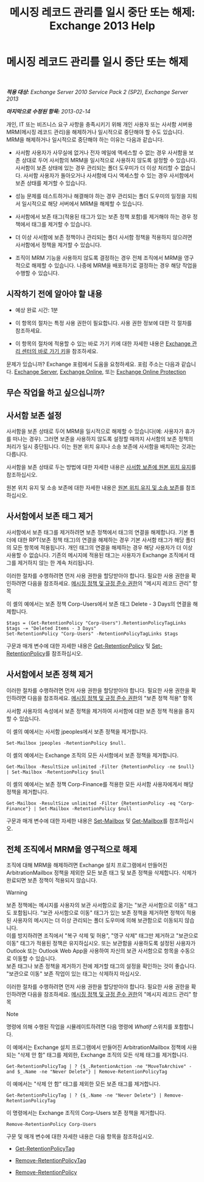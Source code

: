 ﻿---
title: '메시징 레코드 관리를 일시 중단 또는 해제: Exchange 2013 Help'
TOCTitle: 메시징 레코드 관리를 일시 중단 또는 해제
ms:assetid: 631191aa-3bba-4ebf-a727-c48ed2ebe176
ms:mtpsurl: https://technet.microsoft.com/ko-kr/library/Aa998580(v=EXCHG.150)
ms:contentKeyID: 52058086
ms.date: 05/22/2018
mtps_version: v=EXCHG.150
ms.translationtype: MT
---

# 메시징 레코드 관리를 일시 중단 또는 해제

 

_**적용 대상:** Exchange Server 2010 Service Pack 2 (SP2), Exchange Server 2013_

_**마지막으로 수정된 항목:** 2013-02-14_

개인, IT 또는 비즈니스 요구 사항을 충족시키기 위해 개인 사용자 또는 사서함 서버용 MRM(메시징 레코드 관리)을 해제하거나 일시적으로 중단해야 할 수도 있습니다. MRM을 해제하거나 일시적으로 중단해야 하는 이유는 다음과 같습니다.

  - 사서함 사용자가 사무실에 없거나 전자 메일에 액세스할 수 없는 경우 사서함을 보존 상대로 두어 사서함의 MRM을 일시적으로 사용하지 않도록 설정할 수 있습니다. 사서함이 보존 상태에 있는 경우 관리되는 폴더 도우미가 더 이상 처리할 수 없습니다. 사서함 사용자가 돌아오거나 사서함에 다시 액세스할 수 있는 경우 사서함에서 보존 상태를 제거할 수 있습니다.

  - 성능 문제를 테스트하거나 해결해야 하는 경우 관리되는 폴더 도우미의 일정을 지워서 일시적으로 해당 서버에서 MRM을 해제할 수 있습니다.

  - 사서함에서 보존 태그(적용된 태그가 있는 보존 정책 포함)를 제거해야 하는 경우 정책에서 태그를 제거할 수 있습니다.

  - 더 이상 사서함에 보존 정책이나 관리되는 폴더 사서함 정책을 적용하지 않으려면 사서함에서 정책을 제거할 수 있습니다.

  - 조직이 MRM 기능을 사용하지 않도록 결정하는 경우 전체 조직에서 MRM을 영구적으로 해제할 수 있습니다. 나중에 MRM을 배포하기로 결정하는 경우 해당 작업을 수행할 수 있습니다.

## 시작하기 전에 알아야 할 내용

  - 예상 완료 시간: 1분

  - 이 항목의 절차는 특정 사용 권한이 필요합니다. 사용 권한 정보에 대한 각 절차를 참조하세요.

  - 이 항목의 절차에 적용할 수 있는 바로 가기 키에 대한 자세한 내용은 [Exchange 관리 센터의 바로 가기 키](keyboard-shortcuts-in-the-exchange-admin-center-exchange-online-protection-help.md)을 참조하세요.

문제가 있습니까? Exchange 포럼에서 도움을 요청하세요. 포럼 주소는 다음과 같습니다. [Exchange Server](https://go.microsoft.com/fwlink/p/?linkid=60612), [Exchange Online](https://go.microsoft.com/fwlink/p/?linkid=267542), 또는 [Exchange Online Protection](https://go.microsoft.com/fwlink/p/?linkid=285351)

## 무슨 작업을 하고 싶으십니까?

## 사서함 보존 설정

사서함을 보존 상태로 두어 MRM을 일시적으로 해제할 수 있습니다(예: 사용자가 휴가를 떠나는 경우). 그러면 보존을 사용하지 않도록 설정할 때까지 사서함의 보존 정책의 처리가 일시 중단됩니다. 이는 원본 위치 유지나 소송 보존에 사서함을 배치하는 것과는 다릅니다.

사서함을 보존 상태로 두는 방법에 대한 자세한 내용은 [사서함 보존에 원본 위치 유지](https://docs.microsoft.com/ko-kr/exchange/security-and-compliance/messaging-records-management/mailbox-retention-hold)를 참조하십시오.

원본 위치 유지 및 소송 보존에 대한 자세한 내용은 [원본 위치 유지 및 소송 보존](https://docs.microsoft.com/ko-kr/exchange/security-and-compliance/in-place-and-litigation-holds)를 참조하십시오.

## 사서함에서 보존 태그 제거

사서함에서 보존 태그를 제거하려면 보존 정책에서 태그의 연결을 해제합니다. 기본 폴더에 대한 RPT(보존 정책 태그)의 연결을 해제하는 경우 기본 사서함 태그가 해당 폴더의 모든 항목에 적용됩니다. 개인 태그의 연결을 해제하는 경우 해당 사용자가 더 이상 사용할 수 없습니다. 기존의 메시지에 적용된 태그는 사용자가 Exchange 조직에서 태그를 제거하지 않는 한 계속 처리됩니다.

이러한 절차를 수행하려면 먼저 사용 권한을 할당받아야 합니다. 필요한 사용 권한을 확인하려면 다음을 참조하세요. [메시징 정책 및 규정 준수 권한](messaging-policy-and-compliance-permissions-exchange-2013-help.md)의 "메시지 레코드 관리" 항목

이 셸의 예에서는 보존 정책 Corp-Users에서 보존 태그 Delete - 3 Days의 연결을 해제합니다.

    $tags = (Get-RetentionPolicy "Corp-Users").RetentionPolicyTagLinks
    $tags -= "Deleted Items - 3 Days"
    Set-RetentionPolicy "Corp-Users" -RetentionPolicyTagLinks $tags

구문과 매개 변수에 대한 자세한 내용은 [Get-RetentionPolicy](https://technet.microsoft.com/ko-kr/library/dd298086\(v=exchg.150\)) 및 [Set-RetentionPolicy](https://technet.microsoft.com/ko-kr/library/dd335196\(v=exchg.150\))를 참조하십시오.

## 사서함에서 보존 정책 제거

이러한 절차를 수행하려면 먼저 사용 권한을 할당받아야 합니다. 필요한 사용 권한을 확인하려면 다음을 참조하세요. [메시징 정책 및 규정 준수 권한](messaging-policy-and-compliance-permissions-exchange-2013-help.md)의 "보존 정책 적용" 항목

사서함 사용자의 속성에서 보존 정책을 제거하여 사서함에 대한 보존 정책 적용을 중지할 수 있습니다.

이 셸의 예에서는 사서함 jpeoples에서 보존 정책을 제거합니다.

    Set-Mailbox jpeoples -RetentionPolicy $null.

이 셸의 예에서는 Exchange 조직의 모든 사서함에서 보존 정책을 제거합니다.

    Get-Mailbox -ResultSize unlimited -Filter {RetentionPolicy -ne $null} | Set-Mailbox -RetentionPolicy $null

이 셸의 예에서는 보존 정책 Corp-Finance를 적용한 모든 사서함 사용자에게서 해당 정책을 제거합니다.

    Get-Mailbox -ResultSize unlimited -Filter {RetentionPolicy -eq "Corp-Finance"} | Set-Mailbox -RetentionPolicy $null

구문과 매개 변수에 대한 자세한 내용은 [Set-Mailbox](https://technet.microsoft.com/ko-kr/library/bb123981\(v=exchg.150\)) 및 [Get-Mailbox](https://technet.microsoft.com/ko-kr/library/bb123685\(v=exchg.150\))를 참조하십시오.

## 전체 조직에서 MRM을 영구적으로 해제

조직에 대해 MRM을 해제하려면 Exchange 설치 프로그램에서 만들어진 ArbitrationMailbox 정책을 제외한 모든 보존 태그 및 보존 정책을 삭제합니다. 삭제가 완료되면 보존 정책이 적용되지 않습니다.


> [!WARNING]
> 보존 정책에는 메시지를 사용자의 보관 사서함으로 옮기는 "보관 사서함으로 이동" 태그도 포함됩니다. "보관 사서함으로 이동" 태그가 있는 보존 정책을 제거하면 정책이 적용된 사용자의 메시지는 더 이상 관리되는 폴더 도우미에 의해 보관함으로 이동되지 않습니다.<BR>이를 방지하려면 조직에서 "복구 삭제 및 허용", "영구 삭제" 태그만 제거하고 "보관으로 이동" 태그가 적용된 정책은 유지하십시오. 또는 보관함을 사용하도록 설정된 사용자가 Outlook 또는 Outlook Web App을 사용하여 자신의 보관 사서함으로 항목을 수동으로 이동할 수 있습니다.<BR>보존 태그나 보존 정책을 제거하기 전에 제거할 태그의 설정을 확인하는 것이 좋습니다. "보관으로 이동" 보존 작업이 있는 태그는 삭제하지 마십시오.



이러한 절차를 수행하려면 먼저 사용 권한을 할당받아야 합니다. 필요한 사용 권한을 확인하려면 다음을 참조하세요. [메시징 정책 및 규정 준수 권한](messaging-policy-and-compliance-permissions-exchange-2013-help.md)의 "메시지 레코드 관리" 항목


> [!NOTE]
> 명령에 의해 수행된 작업을 시뮬레이트하려면 다음 명령에 <EM>WhatIf</EM> 스위치를 포함합니다.



이 예에서는 Exchange 설치 프로그램에서 만들어진 ArbitrationMailbox 정책에 사용되는 "삭제 안 함" 태그를 제외한, Exchange 조직의 모든 삭제 태그를 제거합니다.

    Get-RetentionPolicyTag | ? {$_.RetentionAction -ne "MoveToArchive" -and $_.Name -ne "Never Delete"} | Remove-RetentionPolicyTag

이 예에서는 "삭제 안 함" 태그를 제외한 모든 보존 태그를 제거합니다.

    Get-RetentionPolicyTag | ? {$_.Name -ne "Never Delete"} | Remove-RetentionPolicyTag

이 명령에서는 Exchange 조직의 Corp-Users 보존 정책을 제거합니다.

    Remove-RetentionPolicy Corp-Users

구문 및 매개 변수에 대한 자세한 내용은 다음 항목을 참조하십시오.

  - [Get-RetentionPolicyTag](https://technet.microsoft.com/ko-kr/library/dd298009\(v=exchg.150\))

  - [Remove-RetentionPolicyTag](https://technet.microsoft.com/ko-kr/library/dd335092\(v=exchg.150\))

  - [Remove-RetentionPolicy](https://technet.microsoft.com/ko-kr/library/dd297962\(v=exchg.150\))

